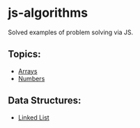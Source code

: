 # js-algorithms

Solved examples of problem solving via JS.

<h2>Topics:</h2>

<ul>
    <li><a href="./array">Arrays </a></li>
    <li><a href="./number"> Numbers </a></li>
</ul>

<h2> Data Structures:</h2>

<ul>
    <li><a href="">Linked List</li>
</ul>

